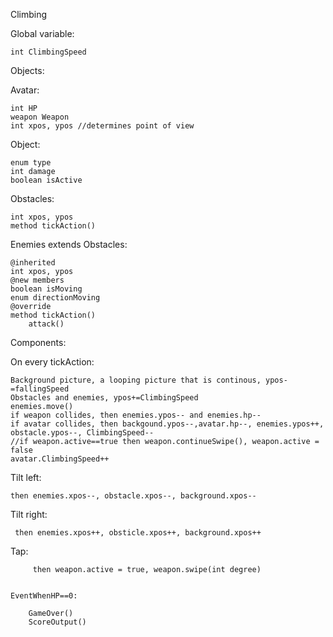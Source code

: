 Climbing

Global variable:

	int ClimbingSpeed


Objects:

Avatar:

    int HP
    weapon Weapon
    int xpos, ypos //determines point of view


Object:

    enum type
    int damage
    boolean isActive


Obstacles:

    int xpos, ypos
    method tickAction()


Enemies extends Obstacles:

    @inherited
    int xpos, ypos
    @new members
    boolean isMoving
    enum directionMoving 
    @override
    method tickAction()
        attack()


Components:

On every tickAction:

    Background picture, a looping picture that is continous, ypos-=fallingSpeed
    Obstacles and enemies, ypos+=ClimbingSpeed  
    enemies.move()
    if weapon collides, then enemies.ypos-- and enemies.hp--
    if avatar collides, then backgound.ypos--,avatar.hp--, enemies.ypos++, obstacle.ypos--, ClimbingSpeed--
    //if weapon.active==true then weapon.continueSwipe(), weapon.active = false
    avatar.ClimbingSpeed++


Tilt left:

    then enemies.xpos--, obstacle.xpos--, background.xpos--


Tilt right:

     then enemies.xpos++, obsticle.xpos++, background.xpos++


Tap:
    
         then weapon.active = true, weapon.swipe(int degree)


    EventWhenHP==0:
    
        GameOver()
        ScoreOutput()
